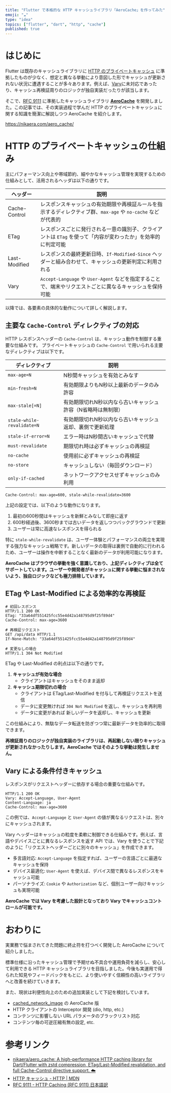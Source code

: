 ```yaml
---
title: "Flutter で本格的な HTTP キャッシュライブラリ「AeroCache」を作ってみた"
emoji: "☁️"
type: "idea"
topics: ["flutter", "dart", "http", "cache"]
published: true
---
```


# はじめに

Flutter は既存のキャッシュライブラリに [HTTP のプライベートキャッシュ](https://developer.mozilla.org/ja/docs/Web/HTTP/Guides/Caching) に準拠したものが少なく、想定と異なる挙動により意図した形でキャッシュが更新されない状況に遭遇することが多々あります。例えば、[Vary](https://developer.mozilla.org/ja/docs/Web/HTTP/Reference/Headers/Vary)に未対応であったり、キャッシュ再検証周りのロジックが独自実装だったりが該当します。

そこで、[RFC 9111](https://datatracker.ietf.org/doc/html/rfc9111) に準拠したキャッシュライブラリ **[AeroCache](https://pub.dev/packages/aero_cache)** を開発しました。この記事では、その実装過程で学んだ HTTP のプライベートキャッシュに関する知識を簡潔に解説しつつ AeroCache を紹介します。

https://nikaera.com/aero_cache/

# HTTP のプライベートキャッシュの仕組み

主にパフォーマンス向上や帯域節約、細やかなキャッシュ管理を実現するための仕組みとして、活用されるヘッダは以下の通りです。

| ヘッダー | 説明 |
|---|---|
| Cache-Control | レスポンスキャッシュの有効期限や再検証ルールを指示するディレクティブ群、`max-age` や `no-cache` などが代表的 |
| ETag | レスポンスごとに発行される一意の識別子、クライアントは `ETag` を使って「内容が変わったか」を効率的に判定可能 |
| Last-Modified | レスポンスの最終更新日時、`If-Modified-Since` ヘッダーと組み合わせて、キャッシュの更新判定に利用される |
| Vary | `Accept-Language` や `User-Agent` などを指定することで、端末やリクエストごとに異なるキャッシュを保持可能 |

以降では、各要素の具体的な動作について詳しく解説します。

## 主要な `Cache-Control` ディレクティブの対応

HTTP レスポンスヘッダーの `Cache-Control` は、キャッシュ動作を制御する重要な仕組みです。
プライベートキャッシュの `Cache-Control` で用いられる主要なディレクティブは以下です。

| ディレクティブ | 説明 |
|---|---|
| `max-age=N` | N秒間キャッシュを有効とみなす |
| `min-fresh=N` | 有効期限よりもN秒以上最新のデータのみ許容 |
| `max-stale[=N]` | 有効期限切れN秒以内なら古いキャッシュ許容（N省略時は無制限） |
| `stale-while-revalidate=N` | 有効期限切れN秒以内なら古いキャッシュ返却、裏側で更新処理 |
| `stale-if-error=N` | エラー時はN秒間古いキャッシュで代替 |
| `must-revalidate` | 期限切れ時は必ずキャッシュの再検証 |
| `no-cache` | 使用前に必ずキャッシュの再検証 |
| `no-store` | キャッシュしない（毎回ダウンロード） |
| `only-if-cached` | ネットワークアクセスせずキャッシュのみ利用 |

```http
Cache-Control: max-age=600, stale-while-revalidate=3600
```

上記の設定では、以下のような動作になります。
1. 最初の600秒間はキャッシュを新鮮とみなして即座に返す
1. 600秒経過後、3600秒までは古いデータを返しつつバックグラウンドで更新
1. ユーザーは常に高速なレスポンスを得られる

特に `stale-while-revalidate` は、ユーザー体験とパフォーマンスの両立を実現する強力なキャッシュ戦略です。新しいデータの取得は裏側で自動的に行われるため、ユーザーは操作を中断することなく最新のデータが利用可能になります。

**AeroCache はブラウザの挙動を強く意識しており、上記ディレクティブは全てサポートしています。ユーザーや開発者がキャッシュに関する挙動に悩まされないよう、独自ロジックなども極力排除しています。**

## ETag や Last-Modified による効率的な再検証

```http
# 初回レスポンス
HTTP/1.1 200 OK
ETag: "33a64df551425fcc55e4d42a148795d9f25f89d4"
Cache-Control: max-age=3600

# 再検証リクエスト
GET /api/data HTTP/1.1
If-None-Match: "33a64df551425fcc55e4d42a148795d9f25f89d4"

# 変更なしの場合
HTTP/1.1 304 Not Modified
```

ETag や Last-Modified の利点は以下の通りです。

1. **キャッシュが有効な場合**  
    - クライアントはキャッシュをそのまま返却
1. **キャッシュ期限切れの場合**  
    - クライアントは ETag/Last-Modified を付与して再検証リクエストを送信
    - データに変更無ければ `304 Not Modified` を返し、キャッシュを再利用
    - データに変更があれば 新しいデータを返却し、キャッシュを更新

この仕組みにより、無駄なデータ転送を防ぎつつ常に最新データを効率的に取得できます。

**再検証周りのロジックが独自実装のライブラリは、再起動しない限りキャッシュが更新されなかったりします。AeroCache ではそのような挙動は発生しません。**

## Vary による条件付きキャッシュ

レスポンスがリクエストヘッダーに依存する場合の重要な仕組みです。

```http
HTTP/1.1 200 OK
Vary: Accept-Language, User-Agent
Content-Language: ja
Cache-Control: max-age=3600
```

この例では、`Accept-Language` と `User-Agent` の値が異なるリクエストは、別々にキャッシュされます。

Vary ヘッダーはキャッシュの粒度を柔軟に制御できる仕組みです。例えば、言語やデバイスごとに異なるレスポンスを返す API では、Vary を使うことで下記のように「リクエストヘッダーごとに別々のキャッシュ」を作成できます。

- 多言語対応: `Accept-Language` を指定すれば、ユーザーの言語ごとに最適なキャッシュを保持
- デバイス最適化: `User-Agent` を使えば、デバイス間で異なるレスポンスをキャッシュ可能
- パーソナライズ: `Cookie` や `Authorization` など、個別ユーザー向けキャッシュも実現可能

**AeroCache では Vary を考慮した設計となっており Vary でキャッシュコントロールが可能です。**

# おわりに

実業務で悩まされてきた問題に終止符を打つべく開発した AeroCache について紹介しました。

標準仕様に沿ったキャッシュ管理で予期せぬ不具合や運用負荷を減らし、安心して利用できる HTTP キャッシュライブラリを目指しました。今後も実運用で得られた知見やフィードバックをもとに、より使いやすく信頼性の高いライブラリへと改善を続けていきます。

また、現状は利便性向上のための追加実装として下記を検討しています。

- [cached_network_image](https://pub.dev/packages/cached_network_image) の AeroCache 版
- HTTP クライアントの Interceptor 開発 (dio, http, etc.)
- コンテンツに影響しない URL パラメータのブラックリスト対応
- コンテンツ毎の可逆圧縮有無の設定, etc.

# 参考リンク

- [nikaera/aero\_cache: A high\-performance HTTP caching library for Dart/Flutter with zstd compression, ETag/Last\-Modified revalidation, and full Cache\-Control directive support\. ☁️](https://github.com/nikaera/aero_cache)
- [HTTP キャッシュ \- HTTP \| MDN](https://developer.mozilla.org/ja/docs/Web/HTTP/Guides/Caching)
- [RFC 9111 \- HTTP Caching \(RFC 9111\) 日本語訳](https://tex2e.github.io/rfc-translater/html/rfc9111.html)

